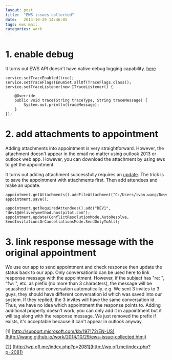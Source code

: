 ```yaml
---
layout: post
title:  "EWS issues collected"
date:   2014-10-29 14:46:05
tags: ews mail
categories: work
---
```


# 1. enable debug #
It turns out EWS API doesn't have native debug logging capability. [here](http://msdn.microsoft.com/en-us/library/office/dd633676(v=exchg.80).aspx)

    service.setTraceEnabled(true);
    service.setTraceFlags(EnumSet.allOf(TraceFlags.class));
    service.setTraceListener(new ITraceListener() {
        
        @Override
        public void trace(String traceType, String traceMessage) {
            System.out.println(traceMessage);
        }
    });

# 2. add attachments to appointment #
Adding attachments into appointment is very straightforward. However, the attachment doesn't appear in the email no matter using outlook 2013 or outlook web app.
However, you can download the attachment by using ews to get the appointment. 

It turns out adding attachment successfully requires an [update](https://social.msdn.microsoft.com/Forums/exchange/en-US/cf4b9d9a-7bbb-4caa-9d55-300371fa84ac/ews-attachment-not-sent-with-invitation). 
The trick is to save the appointment with attachments first. Then add attendees and make an update.

    appointment.getAttachments().addFileAttachment("C:/Users/ivan.wang/Downloads/aaa.txt");
    appointment.save();

    appointment.getRequiredAttendees().add("DEV1", "dev1@deliverymethod.hostpilot.com");
    appointment.update(ConflictResolutionMode.AutoResolve, SendInvitationsOrCancellationsMode.SendOnlyToAll);

# 3. link response message with the original appointment #
We use our app to send appointment and check response then update the status back to our app. Only conversationId can be used here to link response message with the appointment. However, if the subject has "re: ", "fw: ", etc. as prefix (no more than 3 characters), the message will be squashed into one conversation automatically. e.g. We sent 3 invites to 3 guys, they should have different conversation id which was saved into our system. If they replied, the 3 invites will have the same conversation id. Thus, we have no idea which appointment the response points to. Adding additional property doesn't work, you can only add it in appointment but it will tag along with the response message.
We just removed the prefix if exists, it's acceptable because it can't appear in outlook anyway. 

[1] [http://support.microsoft.com/kb/197172/EN-US](http://iwang.github.io/work/2014/10/29/ews-issue-collected.html)

[2] [http://wp.ofl.me/index.php?p=2081](http://wp.ofl.me/index.php?p=2081)

 
